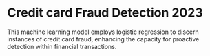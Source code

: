 # Credit card Fraud Detection 2023
 This machine learning model employs logistic regression to discern instances of credit card fraud, enhancing the capacity for proactive detection within financial transactions.
